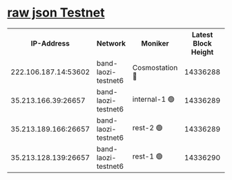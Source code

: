 
[raw json Testnet](https://rpc-check.bandt.stavr.tech/bandt/rpcbandt_result.json)
=

<table><tr><th>IP-Address</th><th>Network</th><th>Moniker</th><th>Latest Block Height</th><th>Earliest Block Height</th><th>Catching Up</th><th>Tx Index</th><th>Voting Power</th><th>Scan Time</th></tr><tr><td>222.106.187.14:53602</td><td>band-laozi-testnet6</td><td>Cosmostation 🔴</td><td>14336288</td><td>13177501</td><td>False</td><td>on</td><td>2203223</td><td>2023-12-29T16:27:15.190896606UTC</td></tr><tr><td>35.213.166.39:26657</td><td>band-laozi-testnet6</td><td>internal-1 🟢</td><td>14336289</td><td>14236289</td><td>False</td><td>on</td><td>0</td><td>2023-12-29T16:27:16.401888409UTC</td></tr><tr><td>35.213.189.166:26657</td><td>band-laozi-testnet6</td><td>rest-2 🟢</td><td>14336289</td><td>14236289</td><td>False</td><td>on</td><td>0</td><td>2023-12-29T16:27:17.557589178UTC</td></tr><tr><td>35.213.128.139:26657</td><td>band-laozi-testnet6</td><td>rest-1 🟢</td><td>14336290</td><td>14236289</td><td>False</td><td>on</td><td>0</td><td>2023-12-29T16:27:18.749466786UTC</td></tr></table>
